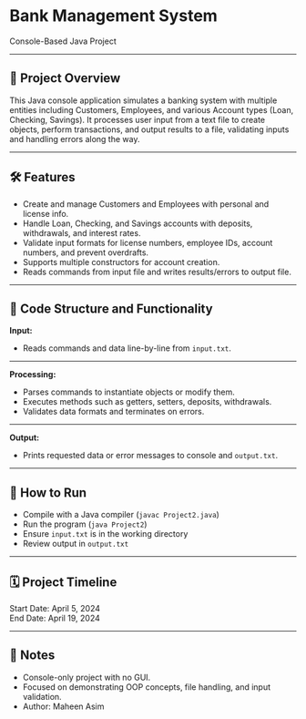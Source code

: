 # Bank Management System  
Console-Based Java Project

---

## 🚀 **Project Overview**  
This Java console application simulates a banking system with multiple entities including Customers, Employees, and various Account types (Loan, Checking, Savings). It processes user input from a text file to create objects, perform transactions, and output results to a file, validating inputs and handling errors along the way.

---

## 🛠️ **Features**  
- Create and manage Customers and Employees with personal and license info.  
- Handle Loan, Checking, and Savings accounts with deposits, withdrawals, and interest rates.  
- Validate input formats for license numbers, employee IDs, account numbers, and prevent overdrafts.  
- Supports multiple constructors for account creation.  
- Reads commands from input file and writes results/errors to output file.  

---

## 🧩 **Code Structure and Functionality**  
**Input:**  
- Reads commands and data line-by-line from `input.txt`.  

---

**Processing:**  
- Parses commands to instantiate objects or modify them.  
- Executes methods such as getters, setters, deposits, withdrawals.  
- Validates data formats and terminates on errors.  

---

**Output:**  
- Prints requested data or error messages to console and `output.txt`.  

---

## 🏃 **How to Run**  
- Compile with a Java compiler (`javac Project2.java`)  
- Run the program (`java Project2`)  
- Ensure `input.txt` is in the working directory  
- Review output in `output.txt`  

---

## 🗓️ **Project Timeline**  
Start Date: April 5, 2024  
End Date: April 19, 2024  

---

## 📌 **Notes**  
- Console-only project with no GUI.  
- Focused on demonstrating OOP concepts, file handling, and input validation.  
- Author: Maheen Asim  
